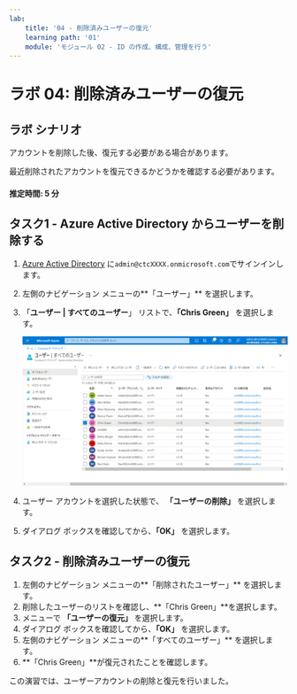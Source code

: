 ```yaml
---
lab:
    title: '04 - 削除済みユーザーの復元'
    learning path: '01'
    module: 'モジュール 02 - ID の作成、構成、管理を行う'
---
```


# ラボ 04: 削除済みユーザーの復元

## ラボ シナリオ

アカウントを削除した後、復元する必要がある場合があります。

最近削除されたアカウントを復元できるかどうかを確認する必要があります。

#### 推定時間: 5 分

## タスク1 - Azure Active Directory からユーザーを削除する

1. [Azure Active Directory]( https://portal.azure.com/#blade/Microsoft_AAD_IAM/ActiveDirectoryMenuBlade/Overview) に`admin@ctcXXXX.onmicrosoft.com`でサインインします。

1. 左側のナビゲーション メニューの**「ユーザー」** を選択します。

1. 「**ユーザー | すべてのユーザー**」 リストで、**「Chris Green」** を選択します。

    ![リストから複数のユーザーを選択する機能を示した、1 つのユーザー チェック ボックスがオンになり、別のチェック ボックスが強調表示された、「すべてのユーザー」ユーザー リストを表示した画面イメージ。](./media/lp1-mod2-remove-user.png)
    
1. ユーザー アカウントを選択した状態で、 **「ユーザーの削除」** を選択します。

1. ダイアログ ボックスを確認してから、**「OK」** を選択します。

    

## タスク2 - 削除済みユーザーの復元

1. 左側のナビゲーション メニューの**「削除されたユーザー」** を選択します。
1. 削除したユーザーのリストを確認し、**「Chris Green」**を選択します。
1. メニューで **「ユーザーの復元」** を選択します。
1. ダイアログ ボックスを確認してから、**「OK」** を選択します。
1. 左側のナビゲーション メニューの**「すべてのユーザー」** を選択します。
1. **「Chris Green」**が復元されたことを確認します。



この演習では、ユーザーアカウントの削除と復元を行いました。
